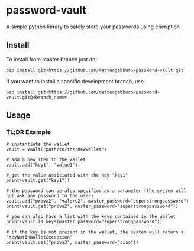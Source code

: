 # password-vault
A simple python library to safely store your passwords using encription

## Install
To install from master branch just do:
```
pip install git+https://github.com/matteogabburo/password-vault.git
```

If you want to install a specific development branch, use
```
pip install git+https://github.com/matteogabburo/password-vault.git@<branch_name>
```

## Usage

### TL;DR Example

```
# instantiate the wallet
vault = Vault("path/to/the/newwallet")

# add a new item to the wallet
vault.add("key1", "value1")

# get the value assiciated with the key "key1"
print(vault.get("key1"))

# the password can be also specified as a parameter (the system will not ask any password to the user)
vault.add("prova2", "valore2", master_password="superstrongpassword")
print(vault.get("prova2", master_password="superstrongpassword"))

# you can also have a list with the keys contained in the wallet
print(vault.ls_keys(master_password="superstrongpassword"))

# if the key is not present in the wallet, the system will return a "KeyNotInWalletException"
print(vault.get("prova3", master_password="ciao"))
```